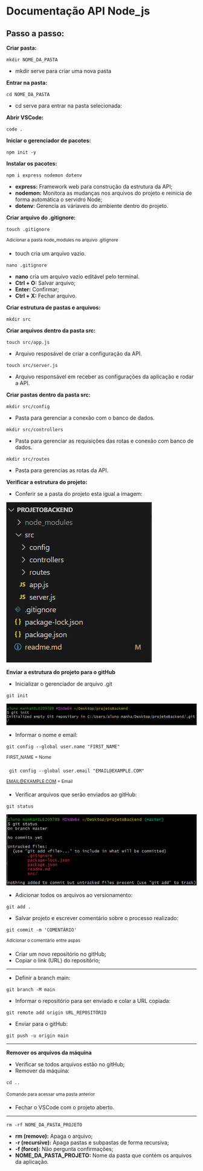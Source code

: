 # Documentação API Node_js

## Passo a passo:

**Criar pasta:**
```
mkdir NOME_DA_PASTA
```
* mkdir serve para criar uma nova pasta

**Entrar na pasta:**
```
cd NOME_DA_PASTA
```
* cd serve para entrar na pasta selecionada:

**Abrir VSCode:**
```
code .
```

**Iniciar o gerenciador de pacotes:**
```
npm init -y
```

**Instalar os pacotes:**
```
npm i express nodemon dotenv
```
* **express:** Framework web para construção da estrutura da API;
* **nodemon:** Monitora as mudanças nos arquivos do projeto e reinicia de forma automática o servidro Node;
* **dotenv**: Gerencia as váriaveis do ambiente dentro do projeto.

**Criar arquivo do .gitignore:**
```
touch .gitignore
```
<sup> Adicionar a pasta node_modules no arquivo .gitignore </sup>
* touch cria um arquivo vazio.
```
nano .gitignore
```

* **nano** cria um arquivo vazio editável pelo terminal.
* **Ctrl + O:** Salvar arquivo;
* **Enter:** Confirmar;
* **Ctrl + X:** Fechar arquivo.

**Criar estrutura de pastas e arquivos:**
```
mkdir src
```

**Criar arquivos dentro da pasta src:**
```
touch src/app.js
```
* Arquivo resposável de criar a configuração da API.
```
touch src/server.js
```
* Arquivo responsável em receber as configurações da aplicação e rodar a API.

**Criar pastas dentro da pasta src:**
```
mkdir src/config
```
* Pasta para gerenciar a conexão com o banco de dados.
 
```
mkdir src/controllers
```
* Pasta para gerenciar as requisições das rotas e conexão com banco de dados.

```
mkdir src/routes
```
* Pasta para gerencias as rotas da API.

**Verificar a estrutura do projeto:**
* Conferir se a pasta do projeto esta igual a imagem:
<img src="./assets/exemplo_pasta.png">

**Enviar a estrutura do projeto para o gitHub**
* Inicializar o gerenciador de arquivo .git
```
git init
```
<img src="./assets/git_init.png">

* Informar o nome e email:
```
git config --global user.name "FIRST_NAME"
```
<sup>FIRST_NAME = Nome</sup>

```
 git config --global user.email "EMAIL@EXAMPLE.COM"
```
<sup>EMAIL@EXAMPLE.COM = Email</sup>

* Verificar arquivos que serão enviados ao gitHub:
```
git status
```
<img src="./assets/git_status.png">

* Adicionar todos os arquivos ao versionamento:
```
git add .
```

* Salvar projeto e escrever comentário sobre o processo realizado:
```
git commit -m 'COMENTÁRIO'
```
<sup>Adicionar o comentário entre aspas</sup>

* Criar um novo repositório no gitHub;
* Copiar o link (URL) do repositório;
___

* Definir a branch main:
```
git branch -M main
```

* Informar o repositório para ser enviado e colar a URL copiada:
```
git remote add origin URL_REPOSITÓRIO
```

* Enviar para o gitHub:
```
git push -u origin main
```
___

**Remover os arquivos da máquina**

* Verificar se todos arquivos estão no gitHub;
* Remover da máquina:
```
cd ..
```
<sup>Comando para acessar uma pasta anterior<sup>

* Fechar o VSCode com o projeto aberto.
___

```
rm -rf NOME_DA_PASTA_PROJETO
```
* **rm (remove):** Apaga o arquivo;
* **-r (recursive):** Apaga pastas e subpastas de forma recursiva;
* **-f (force):** Não pergunta confirmações;
* **NOME_DA_PASTA_PROJETO:** Nome da pasta que contém os arquivos da aplicação.